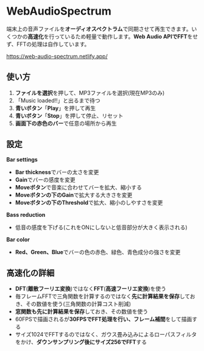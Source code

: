 # WebAudioSpectrum
端末上の音声ファイルを**オーディオスペクトラム**で同期させて再生できます。いくつかの**高速化**を行っているため軽量で動作します。**Web Audio APIでFFT**をせず、FFTの処理は自作しています。

https://web-audio-spectrum.netlify.app/

## 使い方
1. **ファイルを選択**を押して、MP3ファイルを選択(現在MP3のみ)
2. 「Music loaded!!」と出るまで待つ
3. **青いボタン**「**Play**」を押して再生
4. **青いボタン**「**Stop**」を押して停止、リセット
5. **画面下の赤色のバー**で任意の場所から再生

## 設定
**Bar settings**
  - **Bar thickness**でバーの太さを変更
  - **Gain**でバーの感度を変更
  - **Moveボタン**で音楽に合わせてバーを拡大、縮小する
  - **Moveボタンの下のGain**で拡大する大きさを変更
  - **Moveボタンの下のThreshold**で拡大、縮小のしやすさを変更

**Bass reduction**
  - 低音の感度を下げる(これをONにしないと低音部分が大きく表示される)

**Bar color**
  - **Red、Green、Blue**でバーの色の赤色、緑色、青色成分の強さを変更

## 高速化の詳細
  - **DFT**(**離散フーリエ変換**)ではなく**FFT**(**高速フーリエ変換**)を使う
  - 毎フレームFFTで三角関数を計算するのではなく**先に計算結果を保存**しておき、その数値を使う(三角関数の計算コスト削減)
  - **窓関数も先に計算結果を保存**しておき、その数値を使う
  - 60FPSで描画されるが**30FPSでFFT処理を行い、フレーム補間**をして描画する
  - サイズ1024でFFTするのではなく、ガウス畳み込みによるローパスフィルタをかけ、**ダウンサンプリング後にサイズ256でFFT**する
